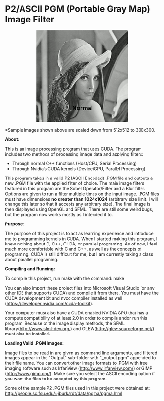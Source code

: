# P2/ASCII PGM (Portable Gray Map) Image Filter

<p align="center">
  <img src="https://github.com/bsteen/P2_ASCII_PGM_Filter/blob/master/sample.gif" alt="Sample filtered images"/>
</p>

*Sample images shown above are scaled down from 512x512 to 300x300.

**About:**

This is an image processing program that uses CUDA. The program includes two methods of processing image data and applying filters:
-	Through normal C++ functions (Host/CPU, Serial Processing)
-	Through Nvidia’s CUDA kernels (Device/GPU, Parallel Processing)

This program takes in a valid P2 (ASCII Encoded) .PGM file and outputs a new .PGM file with the applied filter of choice. The main image filters featured in this program are the Sobel Operator/Filter and a Blur filter. Options are given to run a filter multiple times on the input image.
.PGM files must have dimensions **no greater than 1024x1024** (arbitrary size limit, I will change this later so that it accepts any arbitrary size).
The final image is then displayed using OpenGL and SFML.
There are still some weird bugs, but the program now works mostly as I intended it to.

**Purpose:**

The purpose of this project is to act as learning experience and introduce me to programming kernels in CUDA. When I started making this program, I knew nothing about
C, C++, CUDA, or parallel programing. As of now, I feel much more comfortable with C and C++, as well as the concepts of programing. CUDA is still difficult for me, but
I am currently taking a class about parallel programing.

**Compiling and Running:**

To compile this project, run make with the command: make

You can also import these project files into Microsoft Visual Studio (or any other IDE that supports CUDA) and compile it from there. You must have the CUDA development kit and nvcc compiler installed as well (https://developer.nvidia.com/cuda-toolkit).

Your computer must also have a CUDA enabled NVIDIA GPU that has a compute compatibility of at least 2.0 in order to compile andor run this program.
Because of the image display methods, the SFML library(http://www.sfml-dev.org/) and GLEW(http://glew.sourceforge.net/) must also be installed.

**Loading Valid .PGM Images:**

Image files to be read in are given as command line arguments, and filtered images appear in the "Output" sub-folder with "_output.pgm" appended to their file name.
You can convert other image formats to .PGM with free imaging software such as IrfanView (http://www.irfanview.com/) or GIMP (http://www.gimp.org/). Make sure you select the ASCII encoding option if you want the files to be accepted by this program.

Some of the sample P2 .PGM files used in this project were obtained at: http://people.sc.fsu.edu/~jburkardt/data/pgma/pgma.html
